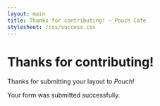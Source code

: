 ```yaml
---
layout: main
title: Thanks for contributing! — Pouch Cafe
stylesheet: /css/success.css
---
```


<div class="page">

# Thanks for contributing!

Thanks for submitting your layout to _Pouch_!

Your form was submitted successfully.

</div>